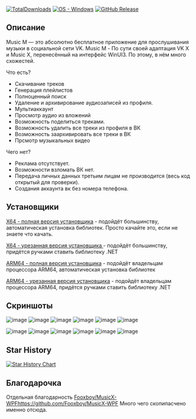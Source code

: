 [![TotalDownloads](https://img.shields.io/github/downloads/MaKrotos/Music-M/total?label=Загрузок)](https://github.com/MaKrotos/Music-M/releases "Download")
[![OS - Windows](https://img.shields.io/badge/OS-Windows-blue?logo=windows&logoColor=white)](https://github.com/MaKrotos/Music-M/releases "Download")
[![GitHub Release](https://img.shields.io/github/v/release/MaKrotos/Music-M?include_prereleases&label=Latest%20Release)](https://github.com/MaKrotos/Music-M/releases)

## Описание
Music M — это абсолютно бесплатное приложение для прослушивания музыки в социальной сети VK.
Music M - По сути своей адаптация VK X и Music X, перенесённый на интерфейс WinUI3. По этому, в нём много схожестей.

Что есть?

- Скачивание треков
- Генерация плейлистов
- Полноценный поиск
- Удаление и архивирование аудиозаписей из профиля.
- Мультиаккаунт
- Просмотр аудио из вложений
- Возможность поделиться треками.
- Возможность удалить все треки из профиля в ВК
- Возможность заархивировать все треки в ВК
- Прсмотр музыкальных видео

Чего нет? 

- Реклама отсутствует.
- Возможности взломать ВК нет.
- Передача личных данных третьим лицам не производится (весь код открытый для проверки).
- Создания аккаунта вк без номера телефона.


## Установщики

[X64 - полная версия установщика](https://github.com/MaKrotos/Music-M/releases/download/0.3.4.6/Setup-FULL.X86.exe) - подойдёт большинству, автоматическая установка библиотек. Просто качайте это, если не знаете что качать.

[X64 - урезанная версия установщика ](https://github.com/MaKrotos/Music-M/releases/download/0.3.4.6/Setup-SLIM.X86.exe) - подойдёт большинству, придётся ручками ставить библиотеку .NET


[ARM64 - полная версия установщика](https://github.com/MaKrotos/Music-M/releases/download/0.3.4.6/Setup-FULL.ARM64.exe) - подойдёт владельцам процессора ARM64, автоматическая установка библиотек

[ARM64 - урезанная версия установщика](https://github.com/MaKrotos/Music-M/releases/download/0.3.4.6/Setup-SLIM.ARM64.exe) - подойдёт владельцам процессора ARM64, придётся ручками ставить библиотеку .NET

## Скриншоты
![image](https://github.com/user-attachments/assets/6525ad2f-18c8-48c4-8605-ad68c118702a)
![image](https://github.com/user-attachments/assets/89689566-7940-4dae-861f-4eae2fb8afd5)
<img  alt="image" src="https://github.com/user-attachments/assets/01517d19-ac6f-4add-a939-867486a76d50" />
![image](https://github.com/user-attachments/assets/ca2eae3c-443e-464d-a04e-eace7d4cba2b)
![image](https://github.com/user-attachments/assets/db59c45b-9101-44aa-bfac-df29ec0d88f4)
![image](https://github.com/user-attachments/assets/3a230857-c03a-4c80-828c-9710b6bde6ae)

![image](https://github.com/user-attachments/assets/af681632-263c-438d-a138-e91975220fd3)
![image](https://github.com/user-attachments/assets/3766499d-052d-435c-a673-808e8bfbc315)
![image](https://github.com/user-attachments/assets/228499f9-a7d7-492a-ace6-5329b02e1bdb)
![image](https://github.com/user-attachments/assets/7fb9122a-88ed-4042-96ae-288949a884b0)
![image](https://github.com/user-attachments/assets/e98cbf79-a4a6-434c-b382-089c9abe7ffd)
![image](https://github.com/user-attachments/assets/b859710a-fc2c-4ac0-865f-90d2cbe36816)

## Star History

<a href="https://www.star-history.com/#MaKrotos/Music-M&Date">
 <picture>
   <source media="(prefers-color-scheme: dark)" srcset="https://api.star-history.com/svg?repos=MaKrotos/Music-M&type=Date&theme=dark" />
   <source media="(prefers-color-scheme: light)" srcset="https://api.star-history.com/svg?repos=MaKrotos/Music-M&type=Date" />
   <img alt="Star History Chart" src="https://api.star-history.com/svg?repos=MaKrotos/Music-M&type=Date" />
 </picture>
</a>

## Благодарочка
Отдельная благодарность [Fooxboy/MusicX-WPF](https://github.com/Fooxboy/MusicX-WPF)https://github.com/Fooxboy/MusicX-WPF
Много чего скопипасчено именно отсюда.
